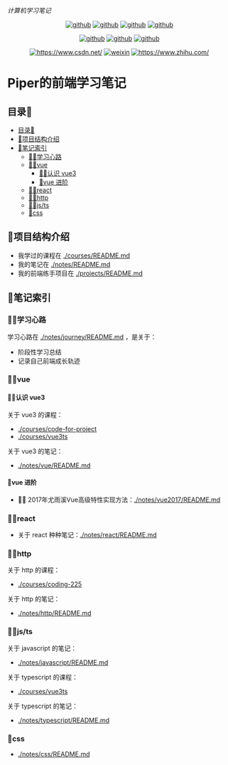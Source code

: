 *计算机学习笔记*

<p align="center">
  <a href="https://github.com/PiperLiu/CS-courses-notes"><img src="https://img.shields.io/badge/计算机笔记-github-blue.svg" alt="github"></a>
  <a href="https://github.com/PiperLiu/front-end-notes"><img src="https://img.shields.io/badge/前端笔记-github-pink.svg" alt="github"></a>
  <a href="https://github.com/PiperLiu/back-end-notes"><img src="https://img.shields.io/badge/后端笔记-github-marron.svg" alt="github"></a>
  <a href="https://github.com/PiperLiu/ACMOI_Journey"><img src="https://img.shields.io/badge/算法笔记-github-green.svg" alt="github"></a>
</p>

<p align="center">
  <a href="https://github.com/PiperLiu/Reinforcement-Learning-practice-zh"><img src="https://img.shields.io/badge/强化学习笔记-github-azure.svg" alt="github"></a>
  <a href="https://github.com/PiperLiu/GAMES-notes"><img src="https://img.shields.io/badge/图形学笔记-github-coffee.svg" alt="github"></a>
  <a href="https://github.com/PiperLiu/math_codes_economics_management"><img src="https://img.shields.io/badge/管理数学笔记-github-purple.svg" alt="github"></a>
</p>

<p align="center">
  <a href="https://blog.csdn.net/weixin_42815609"><img src="https://img.shields.io/badge/博客-CSDN-red.svg" alt="https://www.csdn.net/"></a>
  <a href="./doc/images/扫码_搜索联合传播样式-微信标准绿版.png"><img src="https://img.shields.io/badge/微信公众号-WeiXin-verdigris.svg" alt="weixin"></a>
  <a href="https://www.zhihu.com/people/zai-deng-yici-ji-hui"><img src="https://img.shields.io/badge/知乎-ZhiHu-blue.svg" alt="https://www.zhihu.com/"></a>
</p>

# Piper的前端学习笔记

## 目录📕

<!-- @import "[TOC]" {cmd="toc" depthFrom=2 depthTo=6 orderedList=false} -->

<!-- code_chunk_output -->

- [目录📕](#目录)
- [🥼项目结构介绍](#项目结构介绍)
- [🎨笔记索引](#笔记索引)
  - [👩‍🔧学习心路](#学习心路)
  - [👩‍💻vue](#vue)
    - [👨‍🔬认识 vue3](#认识-vue3)
    - [🎢vue 进阶](#vue-进阶)
  - [👨‍🍳react](#react)
  - [👨‍🎓http](#http)
  - [🧚‍♀js/ts](#jsts)
  - [💎css](#css)

<!-- /code_chunk_output -->

## 🥼项目结构介绍
- 我学过的课程在 [./courses/README.md](./courses/README.md)
- 我的笔记在 [./notes/README.md](./notes/README.md)
- 我的前端练手项目在 [./projects/README.md](./projects/README.md)

## 🎨笔记索引
### 👩‍🔧学习心路
学习心路在 [./notes/journey/README.md](./notes/journey/README.md) ，是关于：
- 阶段性学习总结
- 记录自己前端成长轨迹

### 👩‍💻vue

#### 👨‍🔬认识 vue3

关于 vue3 的课程：
- [./courses/code-for-project](./courses/code-for-project)
- [./courses/vue3ts](./courses/vue3ts)

关于 vue3 的笔记：
- [./notes/vue/README.md](./notes/vue/README.md)

#### 🎢vue 进阶

- 👨‍🏫 2017年尤雨溪Vue高级特性实现方法：[./notes/vue2017/README.md](./notes/vue2017/README.md)

### 👨‍🍳react

- 关于 react 种种笔记：[./notes/react/README.md](./notes/react/README.md)

### 👨‍🎓http
关于 http 的课程：
- [./courses/coding-225](./courses/coding-225)

关于 http 的笔记：
- [./notes/http/README.md](./notes/http/README.md)

### 🧚‍♀js/ts
关于 javascript 的笔记：
- [./notes/javascript/README.md](./notes/javascript/README.md)

关于 typescript 的课程：
- [./courses/vue3ts](./courses/vue3ts)

关于 typescript 的笔记：
- [./notes/typescript/README.md](./notes/typescript/README.md)

### 💎css

- [./notes/css/README.md](./notes/css/README.md)
